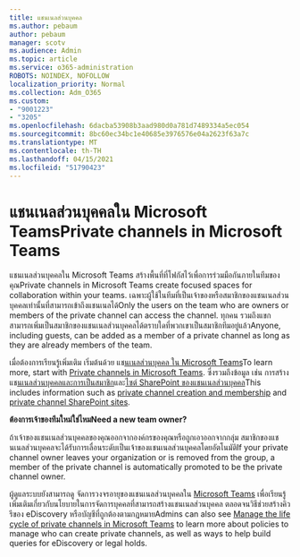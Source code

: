 ```yaml
---
title: แชนเนลส่วนบุคคล
ms.author: pebaum
author: pebaum
manager: scotv
ms.audience: Admin
ms.topic: article
ms.service: o365-administration
ROBOTS: NOINDEX, NOFOLLOW
localization_priority: Normal
ms.collection: Adm_O365
ms.custom:
- "9001223"
- "3205"
ms.openlocfilehash: 6dacba53908b3aad980d0a781d7489334a5ec054
ms.sourcegitcommit: 8bc60ec34bc1e40685e3976576e04a2623f63a7c
ms.translationtype: MT
ms.contentlocale: th-TH
ms.lasthandoff: 04/15/2021
ms.locfileid: "51790423"
---
```

# <a name="private-channels-in-microsoft-teams"></a><span data-ttu-id="30da8-102">แชนเนลส่วนบุคคลใน Microsoft Teams</span><span class="sxs-lookup"><span data-stu-id="30da8-102">Private channels in Microsoft Teams</span></span>

<span data-ttu-id="30da8-103">แชนเนลส่วนบุคคลใน Microsoft Teams สร้างพื้นที่ที่โฟกัสไว้เพื่อการร่วมมือกันภายในทีมของคุณ</span><span class="sxs-lookup"><span data-stu-id="30da8-103">Private channels in Microsoft Teams create focused spaces for collaboration within your teams.</span></span> <span data-ttu-id="30da8-104">เฉพาะผู้ใช้ในทีมที่เป็นเจ้าของหรือสมาชิกของแชนเนลส่วนบุคคลเท่านั้นที่สามารถเข้าถึงแชนเนลได้</span><span class="sxs-lookup"><span data-stu-id="30da8-104">Only the users on the team who are owners or members of the private channel can access the channel.</span></span> <span data-ttu-id="30da8-105">ทุกคน รวมถึงแขกสามารถเพิ่มเป็นสมาชิกของแชนเนลส่วนบุคคลได้ตราบใดที่พวกเขาเป็นสมาชิกทีมอยู่แล้ว</span><span class="sxs-lookup"><span data-stu-id="30da8-105">Anyone, including guests, can be added as a member of a private channel as long as they are already members of the team.</span></span>

<span data-ttu-id="30da8-106">เมื่อต้องการเรียนรู้เพิ่มเติม เริ่มต้นด้วย แช[นเนลส่วนบุคคล ใน Microsoft Teams](https://docs.microsoft.com/MicrosoftTeams/private-channels)</span><span class="sxs-lookup"><span data-stu-id="30da8-106">To learn more, start with [Private channels in Microsoft Teams](https://docs.microsoft.com/MicrosoftTeams/private-channels).</span></span> <span data-ttu-id="30da8-107">ซึ่งรวมถึงข้อมูล เช่น การสร้างแช[นเนลส่วนบุคคลและการเป็นสมาชิก](https://docs.microsoft.com/MicrosoftTeams/private-channels#private-channel-creation-and-membership)และ[ไซต์ SharePoint ของแชนเนลส่วนบุคคล](https://docs.microsoft.com/MicrosoftTeams/private-channels#private-channel-sharepoint-sites)</span><span class="sxs-lookup"><span data-stu-id="30da8-107">This includes information such as [private channel creation and membership](https://docs.microsoft.com/MicrosoftTeams/private-channels#private-channel-creation-and-membership) and [private channel SharePoint sites](https://docs.microsoft.com/MicrosoftTeams/private-channels#private-channel-sharepoint-sites).</span></span>

<span data-ttu-id="30da8-108">**ต้องการเจ้าของทีมใหม่ใช่ไหม**</span><span class="sxs-lookup"><span data-stu-id="30da8-108">**Need a new team owner?**</span></span>

<span data-ttu-id="30da8-109">ถ้าเจ้าของแชนเนลส่วนบุคคลของคุณออกจากองค์กรของคุณหรือถูกเอาออกจากกลุ่ม สมาชิกของแชนเนลส่วนบุคคลจะได้รับการเลื่อนระดับเป็นเจ้าของแชนเนลส่วนบุคคลโดยอัตโนมัติ</span><span class="sxs-lookup"><span data-stu-id="30da8-109">If your private channel owner leaves your organization or is removed from the group, a member of the private channel is automatically promoted to be the private channel owner.</span></span>

<span data-ttu-id="30da8-110">ผู้ดูแลระบบยังสามารถดู จัดการวงจรอายุของแชนเนลส่วนบุคคลใน [Microsoft Teams](https://docs.microsoft.com/MicrosoftTeams/private-channels-life-cycle-management) เพื่อเรียนรู้เพิ่มเติมเกี่ยวกับนโยบายในการจัดการบุคคลที่สามารถสร้างแชนเนลส่วนบุคคล ตลอดจนวิธีช่วยสร้างคิวรีของ eDiscovery หรือบัญชีที่ถูกต้องตามกฎหมาย</span><span class="sxs-lookup"><span data-stu-id="30da8-110">Admins can also see [Manage the life cycle of private channels in Microsoft Teams](https://docs.microsoft.com/MicrosoftTeams/private-channels-life-cycle-management) to learn more about policies to manage who can create private channels, as well as ways to help build queries for eDiscovery or legal holds.</span></span>
